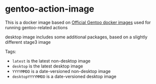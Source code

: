# gentoo-action-image

This is a docker image based on [Official Gentoo docker images](https://github.com/gentoo/gentoo-docker-images) used for running gentoo-related actions

desktop image includes some additional packages, based on a slightly different stage3 image

Tags:
- `latest` is the latest non-desktop image
- `desktop` is the latest desktop image
- `YYYYMMDD` is a date-versioned non-desktop image
- `desktopYYYYMMDD` is a date-versioned desktop image
